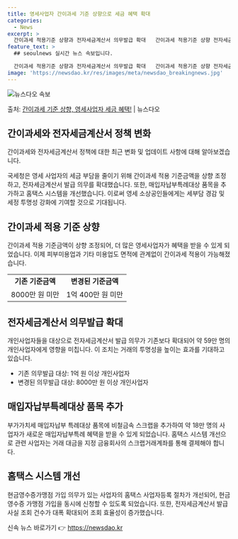 ```yaml
---
title: 영세사업자 간이과세 기준 상향으로 세금 혜택 확대
categories:
  - News
excerpt: >
  간이과세 적용기준 상향과 전자세금계산서 의무발급 확대   간이과세 적용기준 상향 전자세금계산서 의무발급 확대…
feature_text: >
  ## seoulnews 실시간 뉴스 속보입니다.

  간이과세 적용기준 상향과 전자세금계산서 의무발급 확대   간이과세 적용기준 상향 전자세금계산서 의무발급 확대…
image: 'https://newsdao.kr/res/images/meta/newsdao_breakingnews.jpg'
---
```


![뉴스다오 속보](https://newsdao.kr/res/images/meta/newsdao_breakingnews.jpg)

<p>출처: <a href="https://newsdao.kr/4303" rel="dofollow">간이과세 기준 상향, 영세사업자 세금 혜택!</a> | 뉴스다오</p>

<h2 data-ke-size="size26">간이과세와 전자세금계산서 정책 변화</h2>
간이과세와 전자세금계산서 정책에 대한 최근 변화 및 업데이트 사항에 대해 알아보겠습니다.

<p data-ke-size="size16">국세청은 영세 사업자의 세금 부담을 줄이기 위해 간이과세 적용 기준금액을 상향 조정하고, 전자세금계산서 발급 의무를 확대했습니다. 또한, 매입자납부특례대상 품목을 추가하고 홈택스 시스템을 개선했습니다. 이로써 영세 소상공인들에게는 세부담 경감 및 세정 투명성 강화에 기여할 것으로 기대됩니다.</p>

<h2 data-ke-size="size24">간이과세 적용 기준 상향</h2>
<p data-ke-size="size16">간이과세 적용 기준금액이 상향 조정되어, 더 많은 영세사업자가 혜택을 받을 수 있게 되었습니다. 이제 피부미용업과 기타 미용업도 면적에 관계없이 간이과세 적용이 가능해졌습니다.</p>
<table>
	<tr>
		<td style="text-align: center; height: 17px;"><b>기존 기준금액</b></td>
		<td style="text-align: center; height: 17px;"><b>변경된 기준금액</b></td>
	</tr>
	<tr>
		<td style="text-align: center; height: 17px;">8000만 원 미만</td>
		<td style="text-align: center; height: 17px;">1억 400만 원 미만</td>
	</tr>
</table>

<h2 data-ke-size="size24">전자세금계산서 의무발급 확대</h2>
<p data-ke-size="size16">개인사업자들을 대상으로 전자세금계산서 발급 의무가 기존보다 확대되어 약 59만 명의 개인사업자에게 영향을 미칩니다. 이 조치는 거래의 투명성을 높이는 효과를 기대하고 있습니다.</p>
<ul>
	<li>기존 의무발급 대상: 1억 원 이상 개인사업자</li>
	<li>변경된 의무발급 대상: 8000만 원 이상 개인사업자</li>
</ul>

<h2 data-ke-size="size24">매입자납부특례대상 품목 추가</h2>
<p data-ke-size="size16">부가가치세 매입자납부 특례대상 품목에 비철금속 스크랩을 추가하여 약 18만 명의 사업자가 새로운 매입자납부특례 혜택을 받을 수 있게 되었습니다. 홈택스 시스템 개선으로 관련 사업자는 거래 대금을 지정 금융회사의 스크랩거래계좌를 통해 결제해야 합니다.</p>

<h2 data-ke-size="size24">홈택스 시스템 개선</h2>
<p data-ke-size="size16">현금영수증가맹점 가입 의무가 있는 사업자의 홈택스 사업자등록 절차가 개선되어, 현금영수증 가맹점 가입을 동시에 신청할 수 있도록 되었습니다. 또한, 전자세금계산서 발급사실 조회 건수가 대폭 확대되어 조회 효율성이 증가했습니다.</p> 

신속 뉴스 바로가기 👉 <a href="https://newsdao.kr" rel="dofollow">https://newsdao.kr</a>


